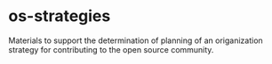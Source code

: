 # os-strategies
Materials to support the determination of planning of an origanization strategy for contributing to the open source community.
